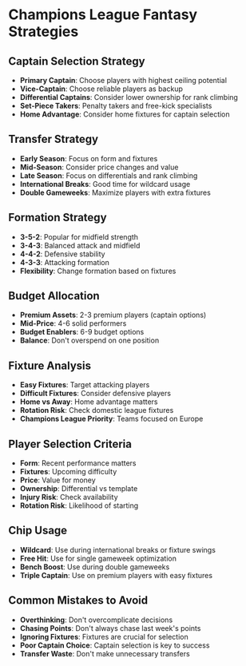 # Champions League Fantasy Strategies

## Captain Selection Strategy
- **Primary Captain**: Choose players with highest ceiling potential
- **Vice-Captain**: Choose reliable players as backup
- **Differential Captains**: Consider lower ownership for rank climbing
- **Set-Piece Takers**: Penalty takers and free-kick specialists
- **Home Advantage**: Consider home fixtures for captain selection

## Transfer Strategy
- **Early Season**: Focus on form and fixtures
- **Mid-Season**: Consider price changes and value
- **Late Season**: Focus on differentials and rank climbing
- **International Breaks**: Good time for wildcard usage
- **Double Gameweeks**: Maximize players with extra fixtures

## Formation Strategy
- **3-5-2**: Popular for midfield strength
- **3-4-3**: Balanced attack and midfield
- **4-4-2**: Defensive stability
- **4-3-3**: Attacking formation
- **Flexibility**: Change formation based on fixtures

## Budget Allocation
- **Premium Assets**: 2-3 premium players (captain options)
- **Mid-Price**: 4-6 solid performers
- **Budget Enablers**: 6-9 budget options
- **Balance**: Don't overspend on one position

## Fixture Analysis
- **Easy Fixtures**: Target attacking players
- **Difficult Fixtures**: Consider defensive players
- **Home vs Away**: Home advantage matters
- **Rotation Risk**: Check domestic league fixtures
- **Champions League Priority**: Teams focused on Europe

## Player Selection Criteria
- **Form**: Recent performance matters
- **Fixtures**: Upcoming difficulty
- **Price**: Value for money
- **Ownership**: Differential vs template
- **Injury Risk**: Check availability
- **Rotation Risk**: Likelihood of starting

## Chip Usage
- **Wildcard**: Use during international breaks or fixture swings
- **Free Hit**: Use for single gameweek optimization
- **Bench Boost**: Use during double gameweeks
- **Triple Captain**: Use on premium players with easy fixtures

## Common Mistakes to Avoid
- **Overthinking**: Don't overcomplicate decisions
- **Chasing Points**: Don't always chase last week's points
- **Ignoring Fixtures**: Fixtures are crucial for selection
- **Poor Captain Choice**: Captain selection is key to success
- **Transfer Waste**: Don't make unnecessary transfers
